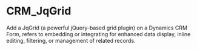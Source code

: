 # CRM_JqGrid
Add a JqGrid (a powerful jQuery-based grid plugin) on a Dynamics CRM Form, refers to embedding or integrating for enhanced data display, inline editing, filtering, or management of related records.

